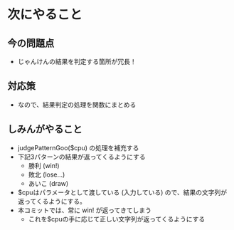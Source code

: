 次にやること
===

## 今の問題点

- じゃんけんの結果を判定する箇所が冗長！

## 対応策

- なので、結果判定の処理を関数にまとめる

## しみんがやること

- judgePatternGoo($cpu) の処理を補充する
- 下記3パターンの結果が返ってくるようにする
  - 勝利 (win!)
  - 敗北 (lose...)
  - あいこ (draw)
- $cpuはパラメータとして渡している (入力している) ので、結果の文字列が返ってくるようにする。
- 本コミットでは、常に win! が返ってきてしまう
  - これを$cpuの手に応じて正しい文字列が返ってくるようにする


